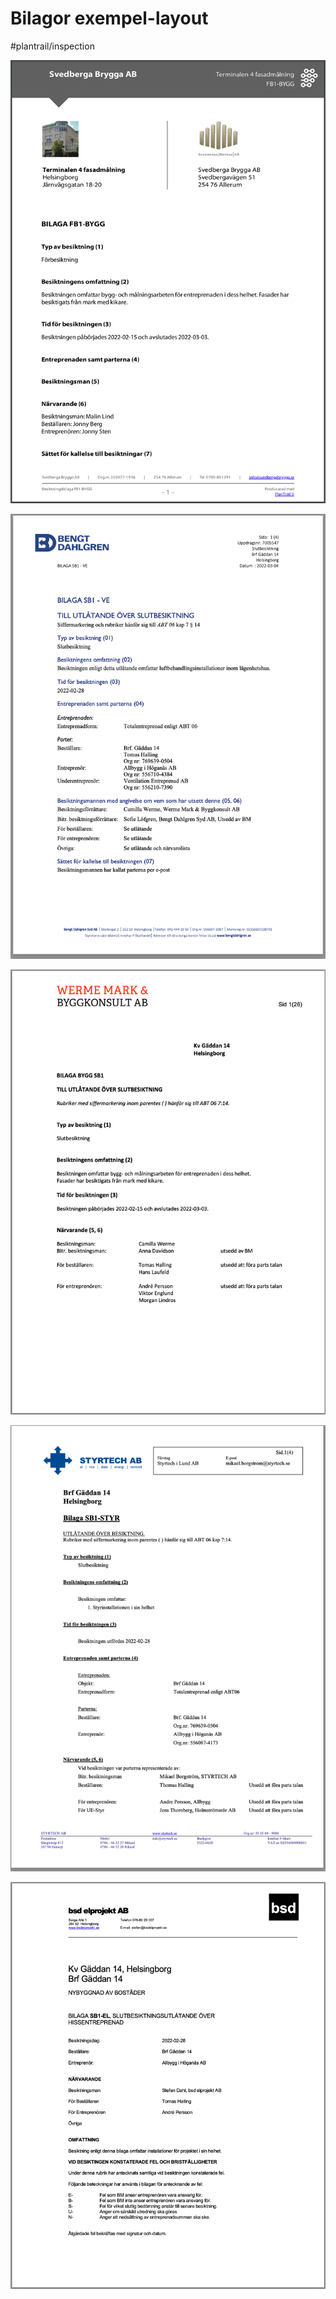 # Bilagor exempel-layout

#plantrail/inspection


![](Bilagor%20exempel-layout/74A64C04-DEDB-4F0A-B5D5-9984E29C09C3.png)

![](Bilagor%20exempel-layout/7B747138-B633-4F14-AD77-7D7B1FA5BB14.png)

![](Bilagor%20exempel-layout/3FECBB33-7585-41A4-9727-BD8F0E5C1C87.png)

![](Bilagor%20exempel-layout/DE515CE8-853E-4F2C-AD76-567FFBAABC0A.png)

![](Bilagor%20exempel-layout/509B77CD-6C2E-4254-AEDD-EED84DA4BEE4.png)